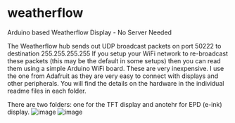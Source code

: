 # weatherflow
Arduino based Weatherflow Display - No Server Needed

The Weatherflow hub sends out UDP broadcast packets on port 50222 to destination 255.255.255.255  If you setup your WiFi network to re-broadcast these packets (this may be the default in some setups) then you can read them using a simple Arduino WiFi board.  These are very inexpensive.  I use the one from Adafruit as they are very easy to connect with displays and other peripherals.  You will find the details on the hardware in the individual readme files in each folder.

There are two folders: one for the TFT display and anotehr for EPD (e-ink) display.
![image](https://user-images.githubusercontent.com/81044140/111914494-9068d580-8a48-11eb-9813-e7f0acc3db47.png)
![image](https://user-images.githubusercontent.com/81044140/111914498-9a8ad400-8a48-11eb-9002-6c7729670f49.png)
